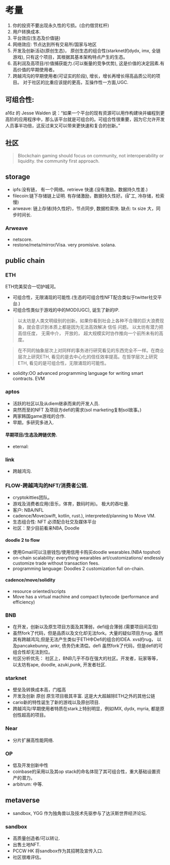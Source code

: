 
# 考量
1. 你的投资不要出现永久性的亏损。(合约借贷杠杆)
1. 用户转换成本.
2. 平台效应(生态及价值链)
3. 网络效应: 节点达到所有交易所/国家与地区
4. 开发及创新活动(原创生态)， 原创生态的组合性(starknet的dydx, imx, 全链游戏), 只有这个项目，其根据其基本架构特点产生的生态。
5. 高利润及高项目/价值捕获能力.(可以衡量的竞争优势), 这是价值的决定因素.有高价值的早期使用者。
6. 跨越鸿沟的早期使用者(可证实的阶段), 增长，增长再增长得高品质公司的项目。
对于社区的比重应该提的更高，互操作性一方面,UGC.
## 可组合性:
a16z 的 Jesse Walden 说：“如果一个平台的现有资源可以用作构建块并编程到更高阶的应用程序中，那么该平台就是可组合的。可组合性很重要，因为它允许开发人员事半功倍，这反过来又可以带来更快速和复合的创新。” 
## 社区
> Blockchain gaming should focus on community, not interoperability or liquidity.
> the community first approach.
## storage
- ipfs:没有链， 有一个网络。retrieve 快速.(没有激励，数据持久性差.)
- filecoin:链下存储链上证明. 有存储激励，数据持久性好。(矿工, 冷存储，检索慢)
- arweave: 链上存储(持久性好)，节点同步, 数据检索快. 缺点: tx size 大，同步时间长.
### Arweave
- netscore.
- restone/meta/mirror/Visa. very promisive. solana.

## public chain
### ETH
ETH完美契合一切护城河。
- 可组合性，无限涌现的可能性.(生态的可组合性NFT配合类似于twitter社交平台.)
- 可组合性类似于游戏的中的MOD(UGC), 诞生了新的IP.
> 以太坊是人类文明级别的创新。如果你看到社会上各种不合理的巨大浪费现象，就会意识到本质上都是因为无法高效解决 信任 问题。 以太坊有潜力把 高信任度， 无需中介， 开放的， 超大规模实时协作推向一个前所未有的高度。

> 在不同的抽象层次上对同样的事务进行研究看见的东西完全不一样。在商业层次上研究ETH, 看见的是去中心化的信任效率提高。在哲学层次上研究ETH, 看见的是可组合性，无限涌现的可能性。

- solidity:OO advanced programming language for writing smart contracts. EVM

### aptos
- 活跃的社区以及从diem继承而来的开发人员.
- 突然而至的NFT 及项目方defi的需求(sol marketing复制sol故事。)
- 两家韩国game游戏的合作.
- 早期，多研究多进入.
#### 早期项目/生态及跨链优势.
  - eternal: 
### link
- 跨越鸿沟.

### FLOW-跨越鸿沟的NFT/消费者公链.
- cryptokitties团队。
- 游戏及消费者应用(音乐，体育，数码时尚)。 极大的吞吐量.
- 客户: NBA/NFL
- cadence/Move(swift, kotlin, rust.), interpreted/planning to Move VM.
- 生态组合性: NFT 必须配合社交及媒体平台
- 社区：至少目前看来NBA, Doodle
#### doodle 2 to flow
- 使用Gmail可以注册钱包/使用信用卡购买doodle wearables.(NBA topshot)
- on-chain scalability: everything wearables art/customizations/ endlessly customize trade without transaction fees.
- programming language: Doodles 2 customization full on-chain.

#### cadence/move/solidity
- resource oriented/scripts
- Move has a virtual machine and compact bytecode (performance and efficiency)

### BNB
- 在开发，创新以及原生项目方面及其薄弱，defi组合薄弱.(需要项目间互信)
- 虽然fork了代码，但是品质以及文化却无法fork。大量的疑似项目方rug. 虽然其有跨越鸿沟,但是无法产生类似于ETH中Defi的组合的IDEA. xvs的rug， 以及pancakebunny, ankr, 债务仍未清偿。defi 虽然fork了代码，但是defi的可组合性却无法到位。
- 社区分析优先： 社区上，BNB几乎不存在强大的社区。开发者，玩家等等，以太坊有ape, doodle, azuki,punk, 开发者社区.
### starknet
- 壁垒及转换成本高，门槛高
- 开发及创新 原创 原生项目极其丰富. 这是大大超越除ETH之外的其他公链
- cario新的特性诞生了新的游戏以及原创项目.
- 跨越鸿沟/早期使用者特质在stark上特别明显，例如IMX, dydx, myria, 都是原创性超高的项目。
### Near
- 分片扩展高性能网络.
### OP
- 低及开发创新中性
- coinbase的采用以及其op stack的命名体现了其可组合性，重大基础设置资产的潜力。
- arbitrum: 中等.

## metaverse
- sandbox, YGG 作为独角兽以及技术先驱参与了达沃斯世界经济论坛.
### sandbox
- 高质量创造者/可以转让.
- 出售土地NFT.
- PCCW HK 将sandbox作为其招聘及宣传入口.
- 社区很难评估。